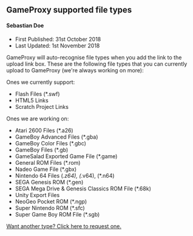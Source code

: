 ## GameProxy supported file types
#### Sebastian Doe
* First Published: 31st October 2018
* Last Updated: 1st November 2018

GameProxy will auto-recognise file types when you add the link to the upload
link box. These are the following file types that you can currently upload to
GameProxy (we're always working on more):

Ones we currently support:

* Flash Files (*.swf)
* HTML5 Links
* Scratch Project Links

Ones we are working on:

* Atari 2600 Files (*.a26)
* GameBoy Advanced Files (*.gba)
* GameBoy Color Files (*.gbc)
* GameBoy Files (*.gb)
* GameSalad Exported Game File (*.game)
* General ROM Files (*.rom)
* Nadeo Game File (*.gbx)
* Nintendo 64 Files (*.z64), (*.v64), (*.n64)
* SEGA Genesis ROM (*.gen)
* SEGA Mega Drive & Genesis Classics ROM File (*.68k)
* Unity Export Files
* NeoGeo Pocket ROM (*.ngp)
* Super Nintendo ROM (*.sfc)
* Super Game Boy ROM File (*.sgb)

[Want another type? Click here to request one.](https://gameproxy.github.io/report.html)
